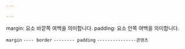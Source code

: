 ```yaml
---

---
```


margin: 요소 바깥쪽 여백을 의미합니다.
padding: 요소 안쪽 여백을 의미합니다.

`margin`
`---- border`
`-------- padding`
`---------------콘텐츠`
